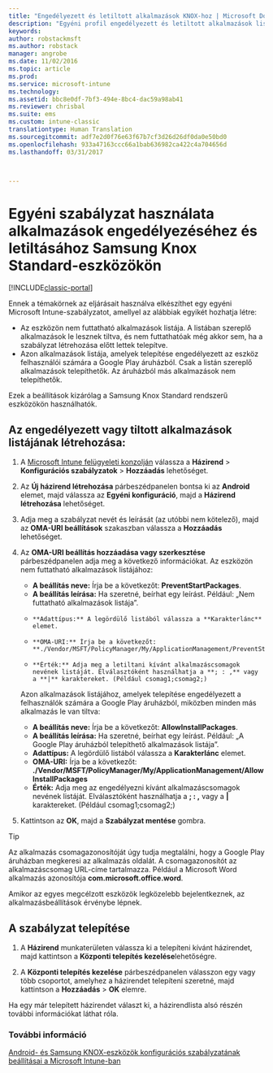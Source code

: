 ```yaml
---
title: "Engedélyezett és letiltott alkalmazások KNOX-hoz | Microsoft Docs"
description: "Egyéni profil engedélyezett és letiltott alkalmazások listájának létrehozásához KNOX-eszközökön."
keywords: 
author: robstackmsft
ms.author: robstack
manager: angrobe
ms.date: 11/02/2016
ms.topic: article
ms.prod: 
ms.service: microsoft-intune
ms.technology: 
ms.assetid: bbc8e0df-7bf3-494e-8bc4-dac59a98ab41
ms.reviewer: chrisbal
ms.suite: ems
ms.custom: intune-classic
translationtype: Human Translation
ms.sourcegitcommit: adf7e2d0f76e63f67b7cf3d26d26df0da0e50bd0
ms.openlocfilehash: 933a47163ccc66a1bab636982ca422c4a704656d
ms.lasthandoff: 03/31/2017



---
```

# <a name="use-custom-policies-to-allow-and-block-apps-for-samsung-knox-standard-devices"></a>Egyéni szabályzat használata alkalmazások engedélyezéséhez és letiltásához Samsung Knox Standard-eszközökön

[!INCLUDE[classic-portal](../includes/classic-portal.md)]

Ennek a témakörnek az eljárásait használva elkészíthet egy egyéni Microsoft Intune-szabályzatot, amellyel az alábbiak egyikét hozhatja létre:

- Az eszközön nem futtatható alkalmazások listája. A listában szereplő alkalmazások le lesznek tiltva, és nem futtathatóak még akkor sem, ha a szabályzat létrehozása előtt lettek telepítve.
- Azon alkalmazások listája, amelyek telepítése engedélyezett az eszköz felhasználói számára a Google Play áruházból. Csak a listán szereplő alkalmazások telepíthetők. Az áruházból más alkalmazások nem telepíthetők.

Ezek a beállítások kizárólag a Samsung Knox Standard rendszerű eszközökön használhatók.

## <a name="to-create-an-allowed-or-blocked-app-list"></a>Az engedélyezett vagy tiltott alkalmazások listájának létrehozása:

1. A [Microsoft Intune felügyeleti konzolján](https://manage.microsoft.com/) válassza a **Házirend** &gt; **Konfigurációs szabályzatok** &gt; **Hozzáadás** lehetőséget.
2. Az **Új házirend létrehozása** párbeszédpanelen bontsa ki az **Android** elemet, majd válassza az **Egyéni konfiguráció**, majd a **Házirend létrehozása** lehetőséget.
3. Adja meg a szabályzat nevét és leírását (az utóbbi nem kötelező), majd az **OMA-URI beállítások** szakaszban válassza a **Hozzáadás** lehetőséget.
4. Az **OMA-URI beállítás hozzáadása vagy szerkesztése** párbeszédpanelen adja meg a következő információkat. Az eszközön nem futtatható alkalmazások listájához:
    
    - **A beállítás neve:** Írja be a következőt: **PreventStartPackages**.
    - **A beállítás leírása:** Ha szeretné, beírhat egy leírást. Például: „Nem futtatható alkalmazások listája”.
    -     **Adattípus:** A legördülő listából válassza a **Karakterlánc** elemet.
    -     **OMA-URI:** Írja be a következőt: **./Vendor/MSFT/PolicyManager/My/ApplicationManagement/PreventStartPackages**
    -     **Érték:** Adja meg a letiltani kívánt alkalmazáscsomagok nevének listáját. Elválasztóként használhatja a **; : ,** vagy a **|** karaktereket. (Például csomag1;csomag2;)

    Azon alkalmazások listájához, amelyek telepítése engedélyezett a felhasználók számára a Google Play áruházból, miközben minden más alkalmazás le van tiltva:

    - **A beállítás neve:** Írja be a következőt: **AllowInstallPackages**.
    - **A beállítás leírása:** Ha szeretné, beírhat egy leírást. Például: „A Google Play áruházból telepíthető alkalmazások listája”.
    - **Adattípus:** A legördülő listából válassza a **Karakterlánc** elemet.
    - **OMA-URI:** Írja be a következőt: **./Vendor/MSFT/PolicyManager/My/ApplicationManagement/AllowInstallPackages**
    - **Érték:** Adja meg az engedélyezni kívánt alkalmazáscsomagok nevének listáját. Elválasztóként használhatja a **; : ,** vagy a **|** karaktereket. (Például csomag1;csomag2;)

4. Kattintson az **OK**, majd a **Szabályzat mentése** gombra. 

>[!TIP]
> Az alkalmazás csomagazonosítóját úgy tudja megtalálni, hogy a Google Play áruházban megkeresi az alkalmazás oldalát. A csomagazonosítót az alkalmazáscsomag URL-címe tartalmazza. Például a Microsoft Word alkalmazás azonosítója **com.microsoft.office.word**.

Amikor az egyes megcélzott eszközök legközelebb bejelentkeznek, az alkalmazásbeállítások érvénybe lépnek.


## <a name="deploy-the-policy"></a>A szabályzat telepítése

1.  A **Házirend** munkaterületen válassza ki a telepíteni kívánt házirendet, majd kattintson a **Központi telepítés kezelése**lehetőségre.

2.  A **Központi telepítés kezelése** párbeszédpanelen válasszon egy vagy több csoportot, amelyhez a házirendet telepíteni szeretné, majd kattintson a **Hozzáadás** &gt; **OK** elemre.

 
Ha egy már telepített házirendet választ ki, a házirendlista alsó részén további információkat láthat róla.

### <a name="see-also"></a>További információ
[Android- és Samsung KNOX-eszközök konfigurációs szabályzatának beállításai a Microsoft Intune-ban](android-policy-settings-in-microsoft-intune.md)

